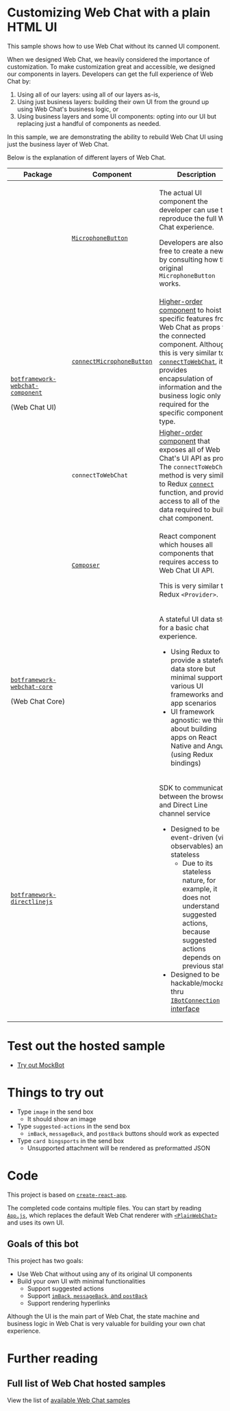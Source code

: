 # Customizing Web Chat with a plain HTML UI

This sample shows how to use Web Chat without its canned UI component.

When we designed Web Chat, we heavily considered the importance of customization. To make customization great and accessible, we designed our components in layers. Developers can get the full experience of Web Chat by:

1. Using all of our layers: using all of our layers as-is,
2. Using just business layers: building their own UI from the ground up using Web Chat's business logic, or
3. Using business layers and some UI components: opting into our UI but replacing just a handful of components as needed.

In this sample, we are demonstrating the ability to rebuild Web Chat UI using just the business layer of Web Chat.

Below is the explanation of different layers of Web Chat.

<table>
   <thead>
      <tr>
         <th>Package</th>
         <th>Component</th>
         <th>Description</th>
      </tr>
   </thead>
   <tbody>
      <tr>
         <td rowspan="4">
            <p>
               <a href="https://github.com/microsoft/BotFramework-WebChat/tree/master/packages/component">
                  <code>botframework-webchat-component</code>
               </a>
            </p>
            <p>
               <nobr>(Web Chat UI)</nobr>
            </p>
         </td>
         <td>
            <a href="https://github.com/microsoft/BotFramework-WebChat/blob/master/packages/component/src/SendBox/MicrophoneButton.js">
               <code>MicrophoneButton</code>
            </a>
         </td>
         <td>
            <p>The actual UI component the developer can use to reproduce the full Web Chat experience.</p>
            <p>Developers are also free to create a new UI by consulting how the original <code>MicrophoneButton</code> works.</p>
         </td>
      </tr>
      <tr>
         <td>
            <a href="https://github.com/microsoft/BotFramework-WebChat/blob/master/packages/component/src/SendBox/MicrophoneButton.js">
               <code>connectMicrophoneButton</code>
            </a>
         </td>
         <td>
           <a href="https://reactjs.org/docs/higher-order-components.html">Higher-order component</a> to hoist specific features from Web Chat as props to the connected component. Although this is very similar to <a href="#connect-to-web-chat"><code>connectToWebChat</code></a>, it provides encapsulation of information and the business logic only required for the specific component type.
         </td>
      </tr>
      <tr>
         <td>
            <a href="https://github.com/microsoft/BotFramework-WebChat/blob/master/packages/component/src/connectToWebChat.js">
               <a name="connect-to-web-chat"></a>
               <code>connectToWebChat</code>
            </a>
         </td>
         <td>
           <a href="https://reactjs.org/docs/higher-order-components.html">Higher-order component</a> that exposes all of Web Chat's UI API as props. The <code>connectToWebChat</code> method is very similar to Redux <a href="https://react-redux.js.org/api/connect"><code>connect</code></a> function, and provides access to all of the data required to build a chat component.
         </td>
      </tr>
      <tr>
         <td>
            <a href="https://github.com/microsoft/BotFramework-WebChat/blob/master/packages/component/src/Composer.js">
               <code>Composer</code>
            </a>
         </td>
         <td>
            <p>React component which houses all components that requires access to Web Chat UI API.</p>
            <p>This is very similar to Redux <code>&lt;Provider&gt;</code>.</p>
         </td>
      </tr>
      <tr>
         <td>
            <p>
               <a href="https://github.com/microsoft/BotFramework-WebChat/tree/master/packages/core">
                  <code>botframework-webchat-core</code>
               </a>
            </p>
            <p>
               <nobr>(Web Chat Core)</nobr>
            </p>
         </td>
         <td></td>
         <td>
            <p>A stateful UI data store for a basic chat experience.</p>
            <ul>
               <li>Using Redux to provide a stateful data store but minimal support to various UI frameworks and app scenarios</li>
               <li>UI framework agnostic: we think about building apps on React Native and Angular (using Redux bindings)</li>
            </ul>
         </td>
      </tr>
      <tr>
         <td>
            <a href="https://github.com/microsoft/BotFramework-DirectLineJS">
               <code>botframework-directlinejs</code>
            </a>
         </td>
         <td></td>
         <td>
            <p>SDK to communicate between the browser and Direct Line channel service</p>
            <ul>
               <li>
                  Designed to be event-driven (via observables) and stateless
                  <ul>
                     <li>Due to its stateless nature, for example, it does not understand suggested actions, because suggested actions depends on previous state</li>
                  </ul>
               </li>
               <li>
                  Designed to be hackable/mockable thru <a href="https://github.com/microsoft/BotFramework-DirectLineJS/blob/master/src/directLine.ts#L381"><code>IBotConnection</code> interface</a>
               </li>
            </ul>
         </td>
      </tr>
   </tbody>
</table>

# Test out the hosted sample

-  [Try out MockBot](https://microsoft.github.io/BotFramework-WebChat/21.customization-plain-ui)

# Things to try out

-  Type `image` in the send box
   -  It should show an image
-  Type `suggested-actions` in the send box
   -  `imBack`, `messageBack`, and `postBack` buttons should work as expected
-  Type `card bingsports` in the send box
   -  Unsupported attachment will be rendered as preformatted JSON

# Code

This project is based on [`create-react-app`](https://github.com/facebook/create-react-app).

The completed code contains multiple files. You can start by reading [`App.js`](https://github.com/microsoft/BotFramework-WebChat/tree/master/samples/21.customization-plain-ui/src/App.js), which replaces the default Web Chat renderer with [`<PlainWebChat>`](https://github.com/microsoft/BotFramework-WebChat/tree/master/samples/21.customization-plain-ui/src/PlainWebChat.js) and uses its own UI.

## Goals of this bot

This project has two goals:

-  Use Web Chat without using any of its original UI components
-  Build your own UI with minimal functionalities
   -  Support suggested actions
   -  Support [`imBack`, `messageBack`, and `postBack`](https://docs.microsoft.com/en-us/azure/bot-service/rest-api/bot-framework-rest-connector-add-rich-cards?view=azure-bot-service-4.0#process-events-within-rich-cards)
   -  Support rendering hyperlinks

Although the UI is the main part of Web Chat, the state machine and business logic in Web Chat is very valuable for building your own chat experience.

# Further reading

## Full list of Web Chat hosted samples

View the list of [available Web Chat samples](https://github.com/microsoft/BotFramework-WebChat/tree/master/samples)
